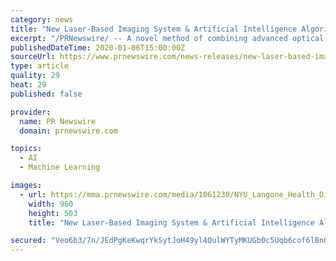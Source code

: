 ```yaml
---
category: news
title: "New Laser-Based Imaging System & Artificial Intelligence Algorithm, Used in Conjunction, Accurately Identify Brain Tumors"
excerpt: "/PRNewswire/ -- A novel method of combining advanced optical imaging with an artificial intelligence algorithm produces accurate, real-time"
publishedDateTime: 2020-01-06T15:00:00Z
sourceUrl: https://www.prnewswire.com/news-releases/new-laser-based-imaging-system--artificial-intelligence-algorithm-used-in-conjunction--accurately-identify-brain-tumors-300981059.html
type: article
quality: 29
heat: 29
published: false

provider:
  name: PR Newswire
  domain: prnewswire.com

topics:
  - AI
  - Machine Learning

images:
  - url: https://mma.prnewswire.com/media/1061230/NYU_Langone_Health_Diffuse_Astrocytoma.jpg?p=facebook
    width: 960
    height: 503
    title: "New Laser-Based Imaging System & Artificial Intelligence Algorithm, Used in Conjunction, Accurately Identify Brain Tumors"

secured: "Veo6b3/7n/JEdPgKeKwqrYkSytJoH49yl4QulWYTyMKUGb0c5Uqb6cof6lBnOwaoq02ReXOFQZOI3OzrvMkWytRXoXnC2B/MqvElCuGwV+JeTRTR8m86CRYzaV1OtTlNs5O1ExK+tP7qu9WVCTSXycFcBb+DNslD9hmgFiLzUxURpxoZ/Ls7/HSLIn9sP2T1jZ2readV6vUXJvN9wnrhx1hu5vEpKlorOexRr66FF2Qy7BuICDQbmPmzm8HWxuM41be6rc5QzETzEDCsZGIelUVsPmANxgEsdyC9dMz2Vp1WLO4Fy/ZzRh17PVjAtsiB2R19ypj2R2z96WjwwnnUSrxB3VaOieWtVgVJGs6EeiE7qHnMJsQ+ysoTKa7KmAEcg0cR63rPV30HdmckF6K9WKOHan1k3wD8KKQwC2ZvnIVPFWD1a/bRXnNgdfFINFjNeAeBVK59OrTAWnb0os/Y9w==;L2hVE16jLjVntI5fJjTTcg=="
---
```


